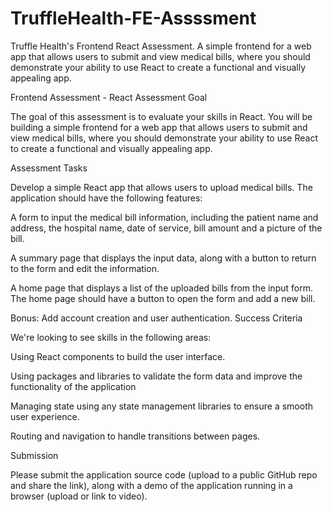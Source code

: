 # TruffleHealth-FE-Assssment

Truffle Health's Frontend React Assessment. A simple frontend for a web app that allows users to submit and view medical bills, where you should demonstrate your ability to use React to create a functional and visually appealing app.

Frontend Assessment - React
Assessment Goal

The goal of this assessment is to evaluate your skills in React. You will be building a simple frontend for a web app that allows users to submit and view medical bills, where you should demonstrate your ability to use React to create a functional and visually appealing app.

Assessment Tasks

Develop a simple React app that allows users to upload medical bills. The application should have the following features:

A form to input the medical bill information, including the patient name and address, the hospital name, date of service, bill amount and a picture of the bill.

A summary page that displays the input data, along with a button to return to the form and edit the information.

A home page that displays a list of the uploaded bills from the input form. The home page should have a button to open the form and add a new bill.

Bonus: Add account creation and user authentication.
Success Criteria

We're looking to see skills in the following areas:

Using React components to build the user interface.

Using packages and libraries to validate the form data and improve the functionality of the application

Managing state using any state management libraries to ensure a smooth user experience.

Routing and navigation to handle transitions between pages.

Submission

Please submit the application source code (upload to a public GitHub repo and share the link), along with a demo of the application running in a browser (upload or link to video).
